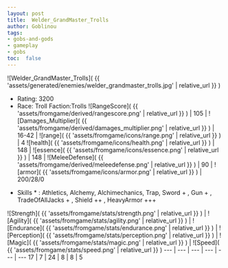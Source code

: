 ```yaml
---
layout: post
title:  Welder_GrandMaster_Trolls
author: Goblinou
tags:
- gobs-and-gods
- gameplay
- gobs
toc:  false
---
```


![Welder_GrandMaster_Trolls]( {{ 'assets/generated/enemies/welder_grandmaster_trolls.jpg' | relative_url }} )
- Rating: 3200
- Race: Troll  Faction:Trolls
![RangeScore]( {{ 'assets/fromgame/derived/rangescore.png' | relative_url }} ) | 105 | ![Damages_Multiplier]( {{ 'assets/fromgame/derived/damages_multiplier.png' | relative_url }} ) | 16-42 | ![range]( {{ 'assets/fromgame/icons/range.png' | relative_url }} ) | 4
![health]( {{ 'assets/fromgame/icons/health.png' | relative_url }} ) | 148 | ![essence]( {{ 'assets/fromgame/icons/essence.png' | relative_url }} ) | 148 | ![MeleeDefense]( {{ 'assets/fromgame/derived/meleedefense.png' | relative_url }} ) | 90 | ![armor]( {{ 'assets/fromgame/icons/armor.png' | relative_url }} ) | 200/28/0
* Skills * : Athletics, Alchemy, Alchimechanics, Trap, Sword + , Gun + , TradeOfAllJacks + , Shield ++ , HeavyArmor +++ 

![Strength]( {{ 'assets/fromgame/stats/strength.png' | relative_url }} ) | ![Agility]( {{ 'assets/fromgame/stats/agility.png' | relative_url }} ) | ![Endurance]( {{ 'assets/fromgame/stats/endurance.png' | relative_url }} ) | ![Perception]( {{ 'assets/fromgame/stats/perception.png' | relative_url }} ) | ![Magic]( {{ 'assets/fromgame/stats/magic.png' | relative_url }} ) | ![Speed]( {{ 'assets/fromgame/stats/speed.png' | relative_url }} )
--- | --- | --- | --- | --- | ---
17 | 7 | 24 | 8 | 8 | 5
